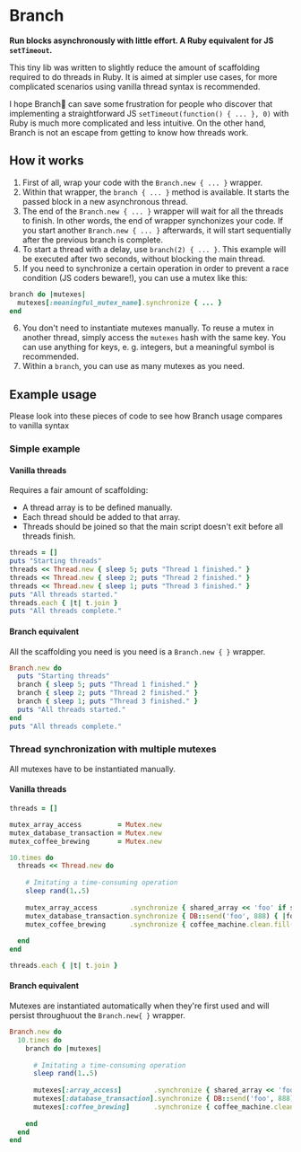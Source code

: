 Branch
======

**Run blocks asynchronously with little effort. A Ruby equivalent for JS `setTimeout`.**

This tiny lib was written to slightly reduce the amount of scaffolding required to do threads in Ruby. It is aimed at simpler use cases, for more complicated scenarios using vanilla thread syntax is recommended.

I hope Branch can save some frustration for people who discover that implementing a straightforward JS `setTimeout(function() { ... }, 0)` with Ruby is much more complicated and less intuitive. On the other hand, Branch is not an escape from getting to know how threads work.


How it works
------------

1. First of all, wrap your code with the `Branch.new { ... }` wrapper.
2. Within that wrapper, the `branch { ... }` method is available. It starts the passed block in a new asynchronous thread.
3. The end of the `Branch.new { ... }` wrapper will wait for all the threads to finish. In other words, the end of wrapper synchonizes your code. If you start another `Branch.new { ... }` afterwards, it will start sequentially after the previous branch is complete.
4. To start a thread with a delay, use `branch(2) { ... }`. This example will be executed after two seconds, without blocking the main thread.
5. If you need to synchronize a certain operation in order to prevent a race condition (JS coders beware!), you can use a mutex like this:
  
  ```rb
  branch do |mutexes|
    mutexes[:meaningful_mutex_name].synchronize { ... }
  end
  ```

6. You don't need to instantiate mutexes manually. To reuse a mutex in another thread, simply access the `mutexes` hash with the same key. You can use anything for keys, e. g. integers, but a meaningful symbol is recommended.
7. Within a `branch`, you can use as many mutexes as you need.



Example usage
-------------

Please look into these pieces of code to see how Branch usage compares to vanilla syntax


### Simple example

#### Vanilla threads

Requires a fair amount of scaffolding:

* A thread array is to be defined manually.
* Each thread should be added to that array.
* Threads should be joined so that the main script doesn't exit before all threads finish.

```rb
threads = []
puts "Starting threads"
threads << Thread.new { sleep 5; puts "Thread 1 finished." }
threads << Thread.new { sleep 2; puts "Thread 2 finished." }
threads << Thread.new { sleep 1; puts "Thread 3 finished." }
puts "All threads started."
threads.each { |t| t.join }
puts "All threads complete."
```


#### Branch equivalent

All the scaffolding you need is you need is a `Branch.new { }` wrapper.

```ruby
Branch.new do
  puts "Starting threads"
  branch { sleep 5; puts "Thread 1 finished." }
  branch { sleep 2; puts "Thread 2 finished." }
  branch { sleep 1; puts "Thread 3 finished." }
  puts "All threads started."
end
puts "All threads complete."
```




### Thread synchronization with multiple mutexes

All mutexes have to be instantiated manually.

#### Vanilla threads

```rb
threads = []

mutex_array_access         = Mutex.new
mutex_database_transaction = Mutex.new
mutex_coffee_brewing       = Mutex.new

10.times do
  threads << Thread.new do
    
    # Imitating a time-consuming operation
    sleep rand(1..5)
    
    mutex_array_access        .synchronize { shared_array << 'foo' if shared_array.length < 5 }
    mutex_database_transaction.synchronize { DB::send('foo', 888) { |foo| foo.bar }}
    mutex_coffee_brewing      .synchronize { coffee_machine.clean.fill('water').make_coffee }
     
  end
end

threads.each { |t| t.join }
```


#### Branch equivalent

Mutexes are instantiated automatically when they're first used and will persist throughuout the `Branch.new{ }` wrapper.

```ruby
Branch.new do
  10.times do
    branch do |mutexes|
      
      # Imitating a time-consuming operation
      sleep rand(1..5)
    
      mutexes[:array_access]        .synchronize { shared_array << 'foo' if shared_array.length < 5 }
      mutexes[:database_transaction].synchronize { DB::send('foo', 888) { |foo| foo.bar }}
      mutexes[:coffee_brewing]      .synchronize { coffee_machine.clean.fill('water').make_coffee }
      
    end
  end
end
```
